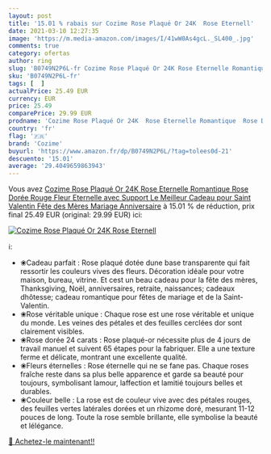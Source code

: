 ```yaml
---
layout: post
title: '15.01 % rabais sur Cozime Rose Plaqué Or 24K  Rose Eternell'
date: 2021-03-10 12:27:35
image: 'https://m.media-amazon.com/images/I/41wW0As4gcL._SL400_.jpg'
comments: true
category: ofertas
author: ring
slug: 'B0749N2P6L-fr Cozime Rose Plaqué Or 24K Rose Eternelle Romantique Rose...'
sku: 'B0749N2P6L-fr'
tags: [  ]
actualPrice: 25.49 EUR
currency: EUR
price: 25.49
comparePrice: 29.99 EUR
prodname: 'Cozime Rose Plaqué Or 24K  Rose Eternelle Romantique  Rose Dorée Rouge  Fleur Eternelle avec Support  Le Meilleur Cadeau pour Saint Valentin  Fête des Mères Mariage Anniversaire'
country: 'fr'
flag: '🇫🇷'
brand: 'Cozime'
buyurl: 'https://www.amazon.fr/dp/B0749N2P6L/?tag=tolees0d-21'
descuento: '15.01'
average: '29.4049659863943'
---
```


Vous avez [Cozime Rose Plaqué Or 24K  Rose Eternelle Romantique  Rose Dorée Rouge  Fleur Eternelle avec Support  Le Meilleur Cadeau pour Saint Valentin  Fête des Mères Mariage Anniversaire](https://www.amazon.fr/dp/B0749N2P6L/?tag=tolees0d-21)  à  15.01 % de réduction, prix final  25.49 EUR (original: 29.99 EUR) ici:

[![Cozime Rose Plaqué Or 24K  Rose Eternell](https://m.media-amazon.com/images/I/41wW0As4gcL._SL400_.jpg)](https://www.amazon.fr/dp/B0749N2P6L/?tag=tolees0d-21)

ℹ️:

- ❀Cadeau parfait : Rose plaqué dotée dune base transparente qui fait ressortir les couleurs vives des fleurs. Décoration idéale pour votre maison, bureau, vitrine. Et cest un beau cadeau pour la fête des mères, Thanksgiving, Noël, anniversaires, retraite, naissances; cadeaux dhôtesse; cadeau romantique pour fêtes de mariage et de la Saint-Valentin.
- ❀Rose véritable unique : Chaque rose est une rose véritable et unique du monde. Les veines des pétales et des feuilles cerclées dor sont clairement visibles.
- ❀Rose dorée 24 carats : Rose plaqué-or nécessite plus de 4 jours de travail manuel et suivent 65 étapes pour la fabriquer. Elle a une texture ferme et délicate, montrant une excellente qualité.
- ❀Fleurs éternelles : Rose éternelle qui ne se fane pas. Chaque roses fraîche reste dans sa plus belle apparence et garde sa beauté pour toujours, symbolisant lamour, laffection et lamitié toujours belles et durables.
- ❀Couleur belle : La rose est de couleur vive avec des pétales rouges, des feuilles vertes latérales dorées et un rhizome doré, mesurant 11-12 pouces de long. Toute la rose semble brillante, elle symbolise la beauté et lélégance.

[🛒 Achetez-le maintenant!!](https://www.amazon.fr/dp/B0749N2P6L/?tag=tolees0d-21)
